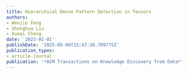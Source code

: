 ```yaml
---
title: Hierarchical Dense Pattern Detection in Tensors
authors:
- Wenjie Feng
- Shenghua Liu
- Xueqi Cheng
date: '2023-01-01'
publishDate: '2025-05-06T15:47:20.709775Z'
publication_types:
- article-journal
publication: '*ACM Transactions on Knowledge Discovery from Data*'
---
```

